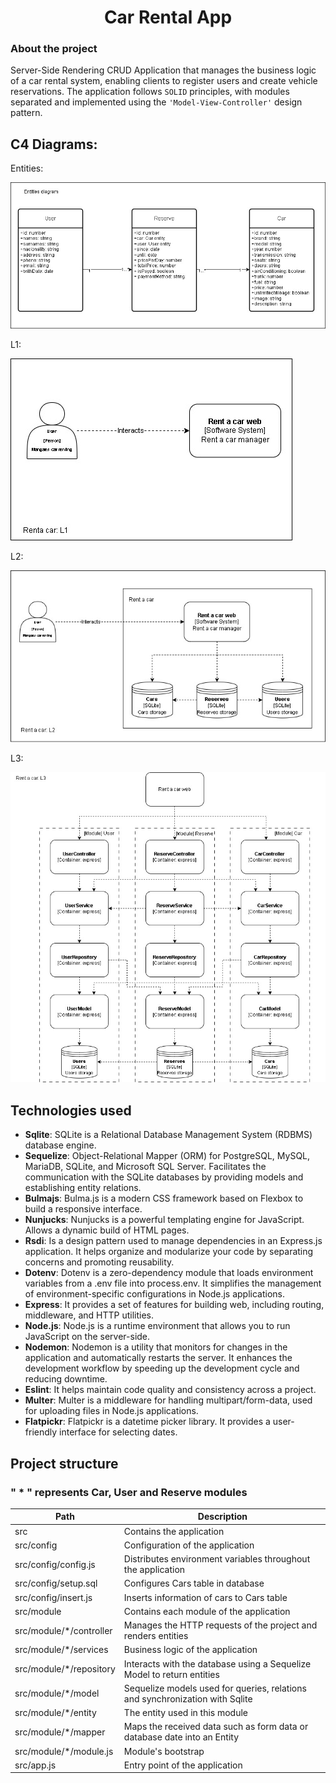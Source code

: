 <h1 align="center">Car Rental App</h1>

### About the project

Server-Side Rendering CRUD Application that manages the business logic of a car rental system, enabling clients to register users and create vehicle reservations. The application follows `SOLID` principles, with modules separated and implemented using the `'Model-View-Controller'`
design pattern.

## C4 Diagrams:

Entities:

![car-rental entities](/car-rental%20entities.jpg)

L1:

![car-rental entities](/car-rental%20L1.jpg)

L2:

![car-rental entities](/car-rental%20L2.jpg)

L3:

![car-rental entities](/car-rental%20L3.jpg)




## Technologies used

- **Sqlite**:  SQLite is a Relational Database Management System (RDBMS) database engine.
- **Sequelize**: Object-Relational Mapper (ORM) for PostgreSQL, MySQL, MariaDB, SQLite, and Microsoft SQL Server. Facilitates the communication with the SQLite databases by providing models and establishing entity relations.
- **Bulmajs**: Bulma.js is a modern CSS framework based on Flexbox to build a responsive interface.
- **Nunjucks**: Nunjucks is a powerful templating engine for JavaScript. Allows a dynamic build of HTML pages.
- **Rsdi**: Is a design pattern used to manage dependencies in an Express.js application. It helps organize and modularize your code by separating concerns and promoting reusability.
- **Dotenv**: Dotenv is a zero-dependency module that loads environment variables from a .env file into process.env. It simplifies the management of environment-specific configurations in Node.js applications.
- **Express**: It provides a set of features for building web, including routing, middleware, and HTTP utilities.
- **Node.js**: Node.js is a runtime environment that allows you to run JavaScript on the server-side.
- **Nodemon**: Nodemon is a utility that monitors for changes in the application and automatically restarts the server. It enhances the development workflow by speeding up the development cycle and reducing downtime.
- **Eslint**: It helps maintain code quality and consistency across a project.
- **Multer**: Multer is a middleware for handling multipart/form-data, used for uploading files in Node.js applications.
- **Flatpickr**: Flatpickr is a  datetime picker library. It provides a user-friendly interface for selecting dates.


## Project structure

### " * " represents Car, User and Reserve modules

| Path                   | Description                                                                                           |
|------------------------|-------------------------------------------------------------------------------------------------------|
| src                    | Contains the application                                                                              |
| src/config             | Configuration of the application                                                                      |
| src/config/config.js   | Distributes environment variables throughout the application                                          |
| src/config/setup.sql   | Configures Cars table in database                                                                     |
| src/config/insert.js   | Inserts information of cars to Cars table                                                             |
| src/module             | Contains each module of the application                                                               |
| src/module/*/controller| Manages the HTTP requests of the project and renders entities                                         |
| src/module/*/services  | Business logic of the application                                                                     |
| src/module/*/repository| Interacts with the database using a Sequelize Model to return entities                                |
| src/module/*/model     | Sequelize models used for queries, relations and synchronization with Sqlite                          |
| src/module/*/entity    | The entity used in this module                                                                        |
| src/module/*/mapper    | Maps the received data such as form data or database date into an Entity                              |
| src/module/*/module.js | Module's bootstrap                                                                                    |
| src/app.js             | Entry point of the application                                                                        |



